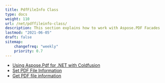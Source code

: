```yaml
---
title: PdfFileInfo Class
type: docs
weight: 110
url: /net/pdffileinfo-class/
description: This section explains how to work with Aspose.PDF Facades using PdfFileInfo Class.
lastmod: "2021-06-05"
draft: false
sitemap:
    changefreq: "weekly"
    priority: 0.7
---
```


- [Using Aspose.Pdf for .NET with Coldfusion](/pdf/net/using-aspose-pdf-for-net-with-coldfusion/)
- [Set PDF File Information](/pdf/net/set-pdf-file-information/)
- [Get PDF file information](/pdf/net/get-pdf-file-information/)
